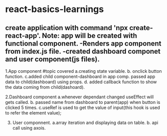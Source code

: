# react-basics-learnings
create application with command 'npx create-react-app'.
Note: app will be created with functional component.
-Renders app component from index.js file.
-created dashboard componet and user component(js files).
------------------------------------------------------
1.App component
#topic covered
a.creating state variable.
b. onclick button function.
c.added child component-dashboard in app comp. passed app data to child(dashboard) using props.
d. added callback function to show the data coming from child(dashoard).

2.Dashboard component
a.whenever dependant changed useEffect will gets called.
b. passed name from dashboard to parent(app) when button is clicked 5 times.
c.useRef is used to get the value of input(this hook is used to refer the element value);

3. User componnent.
   a.array iteration and displaying data on table.
   b. api call using axois.
   
